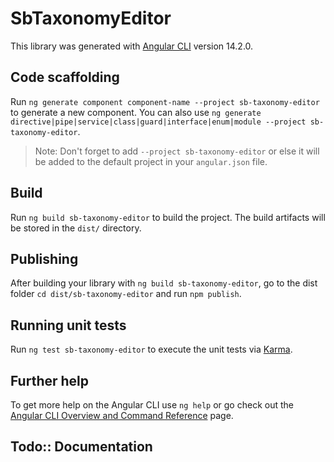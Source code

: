 # SbTaxonomyEditor

This library was generated with [Angular CLI](https://github.com/angular/angular-cli) version 14.2.0.

## Code scaffolding

Run `ng generate component component-name --project sb-taxonomy-editor` to generate a new component. You can also use `ng generate directive|pipe|service|class|guard|interface|enum|module --project sb-taxonomy-editor`.
> Note: Don't forget to add `--project sb-taxonomy-editor` or else it will be added to the default project in your `angular.json` file. 

## Build

Run `ng build sb-taxonomy-editor` to build the project. The build artifacts will be stored in the `dist/` directory.

## Publishing

After building your library with `ng build sb-taxonomy-editor`, go to the dist folder `cd dist/sb-taxonomy-editor` and run `npm publish`.

## Running unit tests

Run `ng test sb-taxonomy-editor` to execute the unit tests via [Karma](https://karma-runner.github.io).

## Further help

To get more help on the Angular CLI use `ng help` or go check out the [Angular CLI Overview and Command Reference](https://angular.io/cli) page.

## Todo::  Documentation
